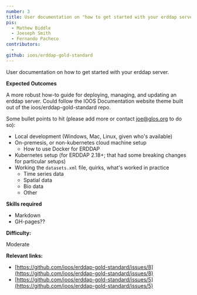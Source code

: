```yaml
---
number: 3
title: User documentation on "how to get started with your erddap server"
pis:
  - Mathew Biddle
  - Joeseph Smith
  - Fernando Pacheco
contributors:
  - 
github: ioos/erddap-gold-standard
---
```


User documentation on how to get started with your erddap server.

**Expected Outcomes**

A more robust how-to guide for deploying, managing, and updating an erddap server. Could follow the IOOS Documentation website theme built out of the ioos/erddap-gold-standard repo.

Some bullet points to hit (please add more or contact joe@glos.org to do so):

- Local development (Windows, Mac, Linux, given who's available)
- On-premesis, or non-kubernetes cloud machine setup
  - How to use Docker for ERDDAP
- Kubernetes setup (for ERDDAP 2.18+; that had some breaking changes for particular setups)
- Working the `datasets.xml` file, quirks, what's worked in practice
  - Time series data
  - Spatial data
  - Bio data
  - Other

**Skills required**

* Markdown
* GH-pages??

**Difficulty:**

Moderate

**Relevant links:**

* [https://github.com/ioos/erddap-gold-standard/issues/8](https://github.com/ioos/erddap-gold-standard/issues/8)
* [https://github.com/ioos/erddap-gold-standard/issues/5](https://github.com/ioos/erddap-gold-standard/issues/5)
